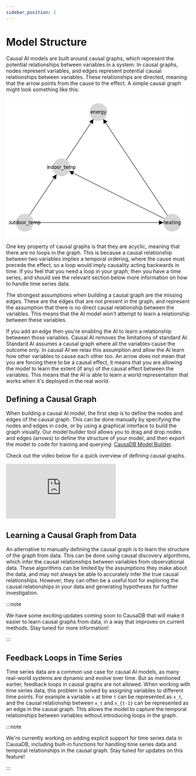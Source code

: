 ```yaml
---
sidebar_position: 2
---
```


# Model Structure

Causal AI models are built around causal graphs, which represent the potential relationships between variables in a system. In causal graphs, nodes represent variables, and edges represent potential causal relationships between variables. These relationships are directed, meaning that the arrow points from the cause to the effect. A simple causal graph might look something like this:

<!-- Image of a causal graph -->
![Causal Graph](causadb_quickstart_8_0.png)

One key property of causal graphs is that they are acyclic, meaning that there are no loops in the graph. This is because a causal relationship between two variables implies a temporal ordering, where the cause must precede the effect, so a loop would imply causality acting backwards in time. If you feel that you need a loop in your graph, then you have a time series, and should see the relevant section below more information on how to handle time series data.

The strongest assumptions when building a causal graph are the missing edges. These are the edges that are not present in the graph, and represent the assumption that there is no direct causal relationship between the variables. This means that the AI model won't attempt to learn a relationship between these variables.

If you add an edge then you're enabling the AI to learn a relationship betweeen those variables. Causal AI removes the limitations of standard AI. Standard AI assumes a causal graph where all the variables cause the outcome only. In causal AI we relax this assumption and allow the AI learn how other variables to cause each other too. An arrow does not mean that you are forcing there to be a causal effect, it means that you are allowing the model to learn the extent (if any) of the causal effect between the variables. This means that the AI is able to learn a world representation that works when it's deployed in the real world.

## Defining a Causal Graph

When building a causal AI model, the first step is to define the nodes and edges of the causal graph. This can be done manually by specifying the nodes and edges in code, or by using a graphical interface to build the graph visually. Our model builder tool allows you to drag and drop nodes and edges (arrows) to define the structure of your model, and then export the model to code for training and querying: [CausaDB Model Builder](https://builder.causadb.com).

Check out the video below for a quick overview of defining causal graphs.

<div style={{position: 'relative', paddingBottom: '56.25%', height: 0, overflow: 'hidden', maxWidth: '100%', height: 'auto', margin: 'auto'}}>
    <iframe src="https://www.youtube.com/embed/Ik_e52Sq51w" frameborder="0" allow="accelerometer; autoplay; clipboard-write; encrypted-media; gyroscope; picture-in-picture; web-share" allowFullScreen style={{position: 'absolute', top: 0, left: 0, width: '100%', height: '100%'}}></iframe>
</div>

## Learning a Causal Graph from Data

An alternative to manually defining the causal graph is to learn the structure of the graph from data. This can be done using causal discovery algorithms, which infer the causal relationships between variables from observational data. These algorithms can be limited by the assumptions they make about the data, and may not always be able to accurately infer the true causal relationships. However, they can often be a useful tool for exploring the causal relationships in your data and generating hypotheses for further investigation.

:::note

We have some exciting updates coming soon to CausaDB that will make it easier to learn causal graphs from data, in a way that improves on current methods. Stay tuned for more information!

:::

## Feedback Loops in Time Series

Time series data are a common use case for causal AI models, as many real-world systems are dynamic and evolve over time. But as mentioned earlier, feedback loops in causal graphs are not allowed. When working with time series data, this problem is solved by assigning variables to different time points. For example a variable `x` at time `t` can be represented as `x_t`, and the causal relationship between `x_t` and `x_{t-1}` can be represented as an edge in the causal graph. This allows the model to capture the temporal relationships between variables without introducing loops in the graph.

:::note

We're currently working on adding explicit support for time series data in CausaDB, including built-in functions for handling time series data and temporal relationships in the causal graph. Stay tuned for updates on this feature!

:::
